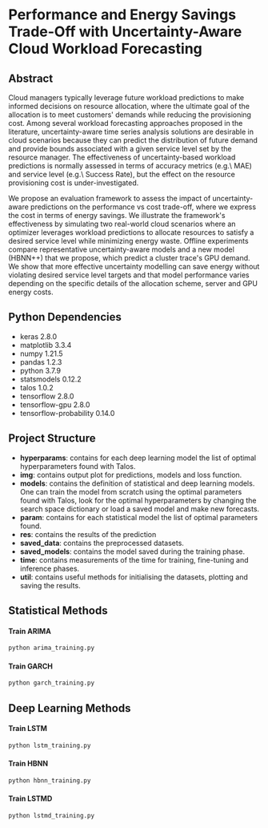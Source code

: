 # Performance and Energy Savings Trade-Off with Uncertainty-Aware Cloud Workload Forecasting

## Abstract

Cloud managers typically leverage future workload predictions to make informed decisions on resource allocation, where the ultimate goal of the allocation is to meet customers' demands while reducing the provisioning cost. Among several workload forecasting approaches proposed in the literature, uncertainty-aware time series analysis solutions are desirable in cloud scenarios because they can predict the distribution of future demand and provide bounds associated with a given service level set by the resource manager. The effectiveness of uncertainty-based workload predictions is normally assessed in terms of accuracy metrics (e.g.\ MAE) and service level (e.g.\ Success Rate), but the effect on the resource provisioning cost is under-investigated. 


We propose an evaluation framework to assess the impact of uncertainty-aware predictions on the performance vs cost trade-off, where we express the cost in terms of energy savings. We illustrate the framework's effectiveness by simulating two real-world cloud scenarios where an optimizer leverages workload predictions to allocate resources to satisfy a desired service level while minimizing energy waste. Offline experiments compare representative uncertainty-aware models and a new model (HBNN++) that we propose, which predict a cluster trace's GPU demand. We show that more effective uncertainty modelling can save energy without violating desired service level targets and that model performance varies depending on the specific details of the allocation scheme, server and GPU energy costs.

## Python Dependencies
* keras                     2.8.0
* matplotlib                3.3.4
* numpy                     1.21.5
* pandas                    1.2.3
* python                    3.7.9
* statsmodels               0.12.2
* talos                     1.0.2 
* tensorflow                2.8.0
* tensorflow-gpu            2.8.0
* tensorflow-probability    0.14.0

## Project Structure
* **hyperparams**: contains for each deep learning model the list of optimal hyperparameters found with Talos.
* **img**: contains output plot for predictions, models and loss function.
* **models**: contains the definition of statistical and deep learning models. One can train the model from scratch using the optimal parameters found with Talos, look for the optimal hyperparameters by changing the search space dictionary or load a saved model and make new forecasts.
* **param**: contains for each statistical model the list of optimal parameters found.
* **res**: contains the results of the prediction
* **saved_data**: contains the preprocessed datasets.
* **saved_models**: contains the model saved during the training phase.
* **time**: contains measurements of the time for training, fine-tuning and inference phases.
* **util**: contains useful methods for initialising the datasets, plotting and saving the results.

## Statistical Methods

#### Train ARIMA

```bash
python arima_training.py
```

#### Train GARCH

```bash
python garch_training.py
```

## Deep Learning Methods

#### Train LSTM

```bash
python lstm_training.py
```

#### Train HBNN

```bash
python hbnn_training.py
```

#### Train LSTMD

```bash
python lstmd_training.py
```


